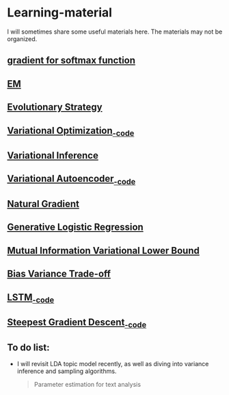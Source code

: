 # Learning-material
I will sometimes share some useful materials here. The materials may not be organized.


## [gradient for softmax function](https://github.com/Scott-Alex/Learning-material/blob/master/Softmax%20Gradient.md)

## [EM](https://github.com/Scott-Alex/Learning-material/blob/master/EM.md)

## [**Evolutionary Strategy**](https://github.com/Scott-Alex/Learning-material/blob/master/Evolutionary%20Strategy.md)

## [Variational Optimization](https://github.com/Scott-Alex/Machine-Learning-Wiki/blob/master/Variational%20Optimization.md)<sub>[-code](https://github.com/Scott-Alex/Machine-Learning-Wiki/tree/master/Code/Variational%20Optimization)</sub>

## [Variational Inference](https://github.com/Scott-Alex/Machine-Learning-Wiki/blob/master/Variational%20Inference.md)

## [Variational Autoencoder](https://github.com/Scott-Alex/Machine-Learning-Wiki/blob/master/Variational%20Autoencoder.md)<sub>[-code](https://github.com/Scott-Alex/Machine-Learning-Wiki/tree/master/Code/Variational%20Autoencoder)<sub>
  
## [Natural Gradient](https://github.com/Scott-Alex/Machine-Learning-Wiki/blob/master/Natural%20gradient.md)

## [Generative Logistic Regression](https://github.com/Scott-Alex/Machine-Learning-Wiki/blob/master/Generative-%20Discriminative%20%20Logistic%20Regression.md)


## [Mutual Information Variational Lower Bound](https://github.com/Scott-Alex/Machine-Learning-Wiki/blob/master/Mutual%20information%20variational%20lower%20bound%20and%20GAN%20objective.md)

## [Bias Variance Trade-off](https://github.com/Scott-Alex/Machine-Learning-Wiki/blob/master/Bias%26Variance.md)

## [LSTM](https://github.com/Scott-Alex/Machine-Learning-Wiki/blob/master/LSTM.md)<sub>[-code](https://github.com/Scott-Alex/Machine-Learning-Wiki/tree/master/Code/LSTMcode)
  
## [Steepest Gradient Descent](https://github.com/ZhichenML/Machine-Learning-Wiki/blob/master/Steepest%20Gradient%20Descent.md)<sub>[-code](https://github.com/ZhichenML/Machine-Learning-Wiki/tree/master/Code/Optimization%20Methods)

## To do list: 
* I will revisit LDA topic model recently, as well as diving into variance inference and sampling algorithms.
  > Parameter estimation for text analysis
